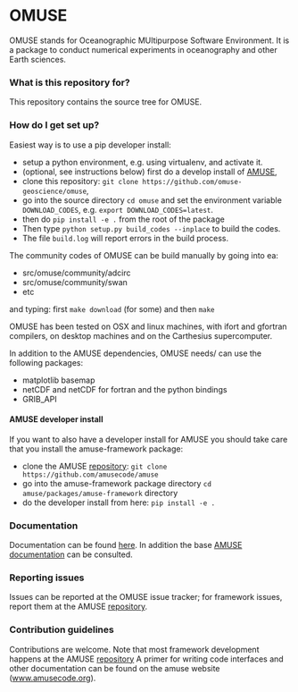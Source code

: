 # OMUSE #

OMUSE stands for Oceanographic MUltipurpose Software Environment. It is a 
package to conduct numerical experiments in oceanography and other Earth 
sciences.

### What is this repository for? ###

This repository contains the source tree for OMUSE. 

### How do I get set up? ###

Easiest way is to use a pip developer install:

- setup a python environment, e.g. using virtualenv, and activate it.
- (optional, see instructions below) first do a develop install of [AMUSE](http://www.amusecode.org), 
- clone this repository: `git clone https://github.com/omuse-geoscience/omuse`,
- go into the source directory `cd omuse` and set the environment variable `DOWNLOAD_CODES`, e.g. `export DOWNLOAD_CODES=latest`.
- then do `pip install -e .` from the root of the package
- Then type `python setup.py build_codes --inplace` to build the codes. 
- The file `build.log` will report errors in the build process.

The community codes of OMUSE can be build manually by going into ea:

 + src/omuse/community/adcirc
 + src/omuse/community/swan
 + etc

and typing: first `make download` (for some) and then `make`

OMUSE has been tested on OSX and linux machines, with ifort and gfortran 
compilers, on desktop machines and on the Carthesius supercomputer.

In addition to the AMUSE dependencies, OMUSE needs/ can use the following 
packages:

 + matplotlib basemap
 + netCDF and netCDF for fortran and the python bindings
 + GRIB_API

#### AMUSE developer install ####

If you want to also have a developer install for AMUSE you should take care that you install the amuse-framework package:

- clone the AMUSE [repository](https://github.com/amusecode/amuse): `git clone https://github.com/amusecode/amuse`
- go into the amuse-framework package directory `cd amuse/packages/amuse-framework` directory
- do the developer install from here: `pip install -e .` 

### Documentation ###

Documentation can be found [here](https://omuse.readthedocs.io). In addition the base  [AMUSE documentation](https://amuse.readthedocs.io) can be consulted.

### Reporting issues ###

Issues can be reported at the OMUSE issue tracker; for framework issues, 
report them at the AMUSE [repository](https://github.com/amusecode/amuse).

### Contribution guidelines ###

Contributions are welcome. Note that most framework development happens at 
the AMUSE [repository](https://github.com/amusecode/amuse) A primer for 
writing code interfaces and other documentation can be found on the amuse 
website (www.amusecode.org).
